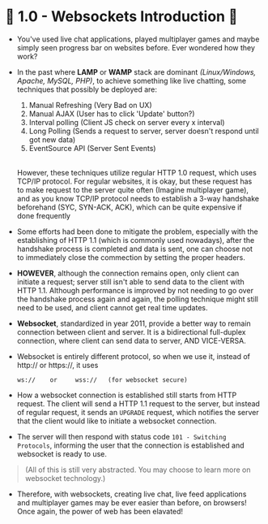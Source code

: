 
# 🔌 1.0 - Websockets Introduction 🔌

* You've used live chat applications, played multiplayer games and maybe simply seen progress bar on websites before. Ever wondered how they work?

* In the past where __LAMP__ or __WAMP__ stack are dominant *(Linux/Windows, Apache, MySQL, PHP)*, to achieve something like live chatting, some techniques that possibly be deployed are:

    1. Manual Refreshing (Very Bad on UX)
    2. Manual AJAX (User has to click 'Update' button?)
    1.   Interval polling  (Client JS check on server every x interval)
    1. Long Polling (Sends a request to server, server doesn't respond until got new data)
    1. EventSource API (Server Sent Events)
    <br><br>

    However, these techniques utilize regular HTTP 1.0 request, which uses TCP/IP protocol. For regular websites, it is okay, but these request has to make request to the server quite often (Imagine multiplayer game), and as you know TCP/IP protocol needs to establish a 3-way handshake beforehand (SYC, SYN-ACK, ACK), which can be quite expensive if done frequently

* Some efforts had been done to mitigate the problem, especially with the establishing of HTTP 1.1 (which is commonly used nowadays), after the handshake process is completed and data is sent, one can choose not to immediately close the commection by setting the proper headers. 

* __HOWEVER__, although the connection remains open, only client can initiate a request; server still isn't able to  send data to the client with HTTP 1.1. Although performance is improved by not needing to go over the handshake process again and again, the polling technique might still need to be used, and client cannot get real time updates.

* __Websocket__, standardized in year 2011, provide a better way to remain connection between client and server. It is a bidirectional full-duplex connection, where client can send data to server, AND VICE-VERSA.

* Websocket is entirely different protocol, so when we use it, instead of http:// or https://, it uses

    ```
    ws://    or     wss://   (for websocket secure)
    ```

* How a websocket connection is established still starts from HTTP request. The client will send a HTTP 1.1 request to the server, but instead of regular request, it sends an `UPGRADE` request, which notifies the server that the client would like to initiate a websocket connection.

* The server will then respond with status code `101 - Switching Protocols`, informing the user that the connection is established and websocket is ready to use.

> (All of this is still very abstracted. You may choose to learn more on websocket technology.)

* Therefore, with websockets, creating live chat, live feed applications and multiplayer games may be ever easier than before, on browsers! Once again, the power of web has been elavated!